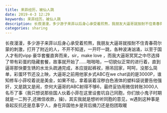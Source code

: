 ```yaml
---
title: 来菲经历，被仙人跳
date: 2019-4-3 12:29
keywords: 来菲经历，被仙人跳
description: 长夜漫漫，多少游子来菲以后身心承受着煎熬，我朋友大逼哥就按耐不住青春荷尔蒙的刺激，打开了附近的人，不开不知道，一开吓一跳，各种波涛汹涌，以至于国人才有的vipp豪华套餐直奔而来，sir，makelove，而我大逼哥冥冥之中尽选择了带有彩蛋的
categories: sharing
---
```

<td class="t_f" id="postmessage_3381937">

长夜漫漫，多少游子来菲以后身心承受着煎熬，我朋友大逼哥就按耐不住青春荷尔蒙的刺激，打开了附近的人，不开不知道，一开吓一跳，各种波涛汹涌，以至于国人才有的vipp 豪华套餐直奔而来，sir，make love ，而我大逼哥冥冥之中尽选择了带有彩蛋的隐藏套餐，故事就开始了……啪啪啪，一切貌似正常的进行着，直到逼哥那快要生锈的水龙头疏通完成，本应提起裤衩，擦吊回家，呵呵，没那么简单，彩蛋环节还没上映，大逼哥之前用他家乡式ABC在we chat谈的是3000P，谁知修车小菲咬着说是美金，如果不给，拿着装着淫秽白色液体的塑料袋说要告他强奸，又是跳又是闹，奈何大逼哥的ABC射得不够6，最终妥协用微信转账3000人名币了事（我只想说那些国人伙着小菲在这里设套坑自己同胞，你们放小鬼子时期就是一二狗子,还微信收款，操)，其实我就是想听听同胞的意见，w遇到这种事是奋起反抗还是息事宁人，身在异国他乡是背后捅刀还是抱团取暖<br/>
</td>
